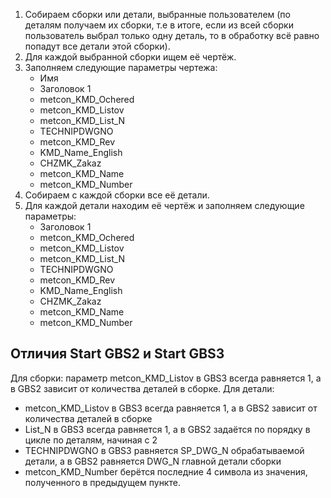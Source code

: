 1. Собираем сборки или детали, выбранные пользователем (по деталям получаем их сборки, т.е в итоге, если из всей сборки пользователь выбрал только одну деталь, то в обработку всё равно попадут все детали этой сборки).
2. Для каждой выбранной сборки ищем её чертёж.
3. Заполняем следующие параметры чертежа:
    * Имя
    * Заголовок 1
    * metcon_KMD_Ochered
    * metcon_KMD_Listov
    * metcon_KMD_List_N
    * TECHNIPDWGNO
    * metcon_KMD_Rev
    * KMD_Name_English
    * CHZMK_Zakaz
    * metcon_KMD_Name
    * metcon_KMD_Number
4. Собираем с каждой сборки все её детали.
5. Для каждой детали находим её чертёж и заполняем следующие параметры:
    * Заголовок 1
    * metcon_KMD_Ochered
    * metcon_KMD_Listov
    * metcon_KMD_List_N
    * TECHNIPDWGNO
    * metcon_KMD_Rev
    * KMD_Name_English
    * CHZMK_Zakaz
    * metcon_KMD_Name
    * metcon_KMD_Number

## Отличия Start GBS2 и Start GBS3

Для сборки: параметр metcon_KMD_Listov в GBS3 всегда равняется 1, а в GBS2 зависит от количества деталей в сборке.
Для детали:
* metcon_KMD_Listov в GBS3 всегда равняется 1, а в GBS2 зависит от количества деталей в сборке
* List_N в GBS3 всегда равняется 1, а в GBS2 задаётся по порядку в цикле по деталям, начиная с 2
* TECHNIPDWGNO в GBS3 равняется SP_DWG_N обрабатываемой детали, а в GBS2 равняется DWG_N главной детали сборки
* metcon_KMD_Number берётся последние 4 символа из значения, полученного в предыдущем пункте.
